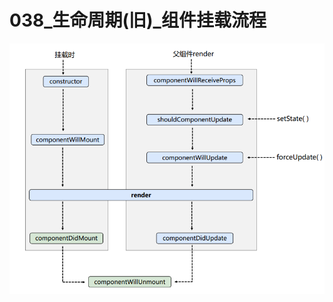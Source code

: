 # 038_生命周期(旧)_组件挂载流程

![1615374349820](038_%E7%94%9F%E5%91%BD%E5%91%A8%E6%9C%9F%E6%97%A7_%E7%BB%84%E4%BB%B6%E6%8C%82%E8%BD%BD%E6%B5%81%E7%A8%8B/1615374349820.png)